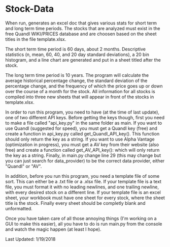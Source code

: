 # Stock-Data

When run, generates an excel doc that gives various stats for short term and long term time periods. The stocks that are analyzed must exist in the free Quandl WIKI/PRICES database and are choosen based on the sheet titles in the file template.xlsx.

The short term time period is 60 days, about 2 months. Descriptive statistics (n, mean, 60, 40, and 20 day standard deviations), a 20 bin histogram, and a line chart are generated and put in a sheet titled after the stock.

The long term time period is 10 years. The program will calculate the average historical percentage change, the standard deviation of the percentage change, and the frequency of which the price goes up or down over the course of a month for the stock. All information for all stocks is compiled into three new sheets that will appear in front of the stocks in template.xlsx.

In order to run this program, you need to have (at the time of last update), one of two different API keys. Before getting the keys though, first you need to make a file called "api_key.py" in the same folder as main. If you want to use Quandl (suggested for speed), you must get a Quandl key (free) and create a function in api_key.py called get_Quandl_API_key(). This function should only return the key as a string. If you want to use Alpha Vantage (optimization in progress), you must get a AV key from their website (also free) and create a function called get_AV_API_key(): which will only return the key as a string. Finally, in main.py change line 29 (this may change but you can just search for data_provider) to be the correct data provider, either "Quandl" or "AV".

In addition, before you run this program, you need a template file of some sort. This can either be a .txt file or a .xlsx file. If your template file is a text file, you must format it with no leading newlines, and one trailing newline, with every desired stock on a different line. If your template file is an excel sheet, your workbook must have one sheet for every stock, where the sheet title is the stock. Finally every sheet should be completly blank and unformatted.

Once you have taken care of all those annoying things (I'm working on a GUI to make this easier), all you have to do is run main.py from the console and watch the magic happen (at least I hope).

Last Updated: 1/19/2018
